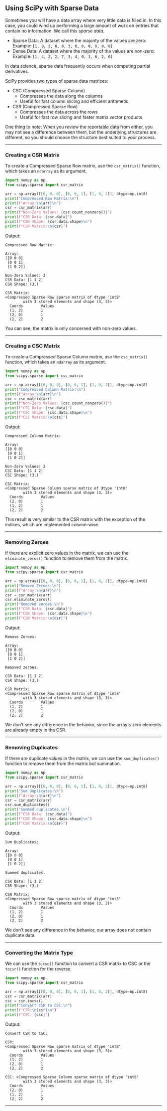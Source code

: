 ## Using SciPy with Sparse Data

Sometimes you will have a data array where very little data is filled in.
In this case, you could wind up performing a large amount of work on entries
that contain no information. We call this *sparse data*.

* Sparse Data: A dataset where the majority of the values are zero:  
  Example: `[1, 0, 2, 0, 0, 3, 0, 0, 0, 0, 0, 0]`
* Dense Data: A dataset where the majority of the values are non-zero:  
  Example: `[1, 4, 2, 2, 7, 3, 4, 0, 1, 6, 2, 0]`

In data science, sparse data frequently occurs when computing partial
derivatives.

SciPy provides two types of sparse data matrices:

* CSC (Compressed Sparse Column)
    * Compresses the data along the columns
    * Useful for fast column slicing and efficient arithmetic
* CSR (Compressed Sparse Row)
    * Compresses the data across the rows
    * Useful for fast row slicing and faster matrix vector products

One thing to note: When you review the reportable data from either, you may 
not see a difference between them, but the underlying structures are 
different, so you should choose the structure best suited to your process.

---

### Creating a CSR Matrix

To create a Compressed Sparse Row matrix, use the `csr_matrix()` function,
which takes an `ndarray` as its argument.

```python
import numpy as np
from scipy.sparse import csr_matrix

arr = np.array([[0, 0, 0], [0, 0, 1], [1, 0, 2]], dtype=np.int8)
print("Compressed Row Matrix:\n")
print(f"Array:\n{arr}\n")
csr = csr_matrix(arr)
print(f"Non-Zero Values: {csr.count_nonzero()}")
print(f"CSR Data: {csr.data}")
print(f"CSR Shape: {csr.data.shape}\n")
print(f"CSR Matrix:\n{csr}")
```

Output:

```
Compressed Row Matrix:

Array:
[[0 0 0]
 [0 0 1]
 [1 0 2]]

Non-Zero Values: 3
CSR Data: [1 1 2]
CSR Shape: (3,)

CSR Matrix:
<Compressed Sparse Row sparse matrix of dtype 'int8'
        with 3 stored elements and shape (3, 3)>
  Coords        Values
  (1, 2)        1
  (2, 0)        1
  (2, 2)        2
```

You can see, the matrix is only concerned with non-zero values.

---

### Creating a CSC Matrix

To create a Compressed Sparse Column matrix, use the `csc_matrix()` 
function, which takes an `ndarray` as its argument.

```python
import numpy as np
from scipy.sparse import csc_matrix

arr = np.array([[0, 0, 0], [0, 0, 1], [1, 0, 2]], dtype=np.int8)
print("Compressed Column Matrix:\n")
print(f"Array:\n{arr}\n")
csc = csc_matrix(arr)
print(f"Non-Zero Values: {csc.count_nonzero()}")
print(f"CSC Data: {csc.data}")
print(f"CSC Shape: {csc.data.shape}\n")
print(f"CSC Matrix:\n{csc}")
```

Output:

```
Compressed Column Matrix:

Array:
[[0 0 0]
 [0 0 1]
 [1 0 2]]

Non-Zero Values: 3
CSC Data: [1 1 2]
CSC Shape: (3,)

CSC Matrix:
<Compressed Sparse Column sparse matrix of dtype 'int8'
        with 3 stored elements and shape (3, 3)>
  Coords        Values
  (2, 0)        1
  (1, 2)        1
  (2, 2)        2
```

This result is very similar to the CSR matrix with the exception of the
indices, which are implemented column-wise.

---

### Removing Zeroes

If there are explicit zero values in the matrix, we can use the 
`eliminate_zeros()` function to remove them from the matrix.

```python
import numpy as np
from scipy.sparse import csr_matrix

arr = np.array([[0, 0, 0], [0, 0, 1], [1, 0, 2]], dtype=np.int8)
print("Remove Zeroes:\n")
print(f"Array:\n{arr}\n")
csr = csr_matrix(arr)
csr.eliminate_zeros()
print("Removed zeroes.\n")
print(f"CSR Data: {csr.data}")
print(f"CSR Shape: {csr.data.shape}\n")
print(f"CSR Matrix:\n{csr}")
```

Output:

```
Remove Zeroes:

Array:
[[0 0 0]
 [0 0 1]
 [1 0 2]]

Removed zeroes.

CSR Data: [1 1 2]
CSR Shape: (3,)

CSR Matrix:
<Compressed Sparse Row sparse matrix of dtype 'int8'
        with 3 stored elements and shape (3, 3)>
  Coords        Values
  (1, 2)        1
  (2, 0)        1
  (2, 2)        2
```

We don't see any difference in the behavior, since the array's zero
elements are already empty in the CSR.

---

### Removing Duplicates

If there are duplicate values in the matrix, we can use the 
`sum_duplicates()` function to remove them from the matrix but summation.

```python
import numpy as np
from scipy.sparse import csr_matrix

arr = np.array([[0, 0, 0], [0, 0, 1], [1, 0, 2]], dtype=np.int8)
print("Sum Duplicates:\n")
print(f"Array:\n{arr}\n")
csr = csr_matrix(arr)
csr.sum_duplicates()
print("Summed duplicates.\n")
print(f"CSR Data: {csr.data}")
print(f"CSR Shape: {csr.data.shape}\n")
print(f"CSR Matrix:\n{csr}")
```

Output:

```
Sum Duplicates:

Array:
[[0 0 0]
 [0 0 1]
 [1 0 2]]

Summed duplicates.

CSR Data: [1 1 2]
CSR Shape: (3,)

CSR Matrix:
<Compressed Sparse Row sparse matrix of dtype 'int8'
        with 3 stored elements and shape (3, 3)>
  Coords        Values
  (1, 2)        1
  (2, 0)        1
  (2, 2)        2
```

We don't see any difference in the behavior, our array does not contain 
duplicate data.

---

### Converting the Matrix Type

We can use the `tocsc()` function to convert a CSR matrix to CSC or the
`tocsr()` function for the reverse.

```python
import numpy as np
from scipy.sparse import csr_matrix

arr = np.array([[0, 0, 0], [0, 0, 1], [1, 0, 2]], dtype=np.int8)
csr = csr_matrix(arr)
csc = csr.tocsc()
print("Convert CSR to CSC:\n")
print(f"CSR:\n{csr}\n")
print(f"CSC: {csc}")
```

Output:

```
Convert CSR to CSC:

CSR:
<Compressed Sparse Row sparse matrix of dtype 'int8'
        with 3 stored elements and shape (3, 3)>
  Coords        Values
  (1, 2)        1
  (2, 0)        1
  (2, 2)        2

CSC: <Compressed Sparse Column sparse matrix of dtype 'int8'
        with 3 stored elements and shape (3, 3)>
  Coords        Values
  (2, 0)        1
  (1, 2)        1
  (2, 2)        2
```

---
